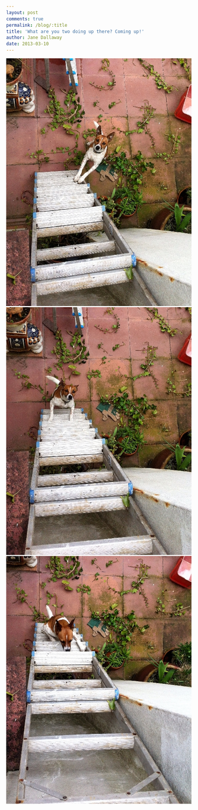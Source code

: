 ```yaml
---
layout: post
comments: true
permalink: /blog/:title
title: 'What are you two doing up there? Coming up!'
author: Jane Dallaway
date: 2013-03-10
---
```


<div><a href="/media/photo_1.JPG"><img width="500" src="/media/photo_1.JPG.500.JPG" height="667"></img></a></div><div><a href="/media/photo_2.JPG"><img width="500" src="/media/photo_2.JPG.500.JPG" height="667"></img></a></div><div><a href="/media/photo_3.JPG"><img width="500" src="/media/photo_3.JPG.500.JPG" height="667"></img></a></div>



  


  


 
    
